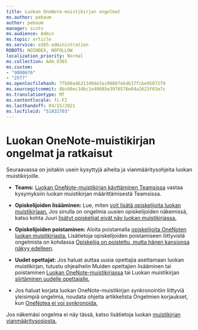 ```yaml
---
title: Luokan OneNote-muistikirjan ongelmat
ms.author: pebaum
author: pebaum
manager: scotv
ms.audience: Admin
ms.topic: article
ms.service: o365-administration
ROBOTS: NOINDEX, NOFOLLOW
localization_priority: Normal
ms.collection: Adm_O365
ms.custom:
- "9000676"
- "2577"
ms.openlocfilehash: 7fb08a4621349de3ac08887ebdb37fcbe95072f9
ms.sourcegitcommit: 8bc60ec34bc1e40685e3976576e04a2623f63a7c
ms.translationtype: MT
ms.contentlocale: fi-FI
ms.lasthandoff: 04/15/2021
ms.locfileid: "51832703"
---
```

# <a name="onenote-class-notebook-issues-and-resolutions"></a>Luokan OneNote-muistikirjan ongelmat ja ratkaisut

Seuraavassa on joitakin usein kysyttyjä aiheita ja vianmääritysohjeita luokan muistikirjoille.

- **Teams:** [Luokan OneNote-muistikirjan käyttäminen Teamsissa](https://support.office.com/article/bd77f11f-27cd-4d41-bfbd-2b11799f1440) vastaa kysymyksiin luokan muistikirjan määrittämisestä Teamsissa.

- **Opiskelijoiden lisääminen:** Lue, miten [voit lisätä opiskelijoita luokan muistikirjaan.](https://support.office.com/article/149882af-506a-4689-9fee-39309b97aae8) Jos sinulla on ongelmia uusien opiskelijoiden näkemissä, katso kohta Juuri [lisätyt opiskelijat eivät näy luokan muistikirjassa.](https://support.office.com/article/4da02c45-b435-4af1-921b-51b8ee40e1c9)

- **Opiskelijoiden poistaminen:** Aloita poistamalla [opiskelijoita OneNoten luokan muistikirjasta.](https://support.office.com/article/86dcf019-408f-4de8-8055-eb61f1578c3c) Lisätietoja opiskelijoiden poistamiseen liittyvistä ongelmista on kohdassa [Opiskelija on poistettu, mutta hänen kansionsa näkyy edelleen](https://support.office.com/article/0ed81eaa-c14a-436f-bb6f-ce95f130cc71).

- **Uudet opettajat:** Jos haluat auttaa uusia opettajia asettamaan luokan muistikirjan, tutustu ohjeaiheiin Muiden opettajien lisääminen tai poistaminen [Luokan OneNote-muistikirjassa](https://support.office.com/article/fdcb870b-49a7-4a14-9ea6-d817f88026f8) tai Luokan muistikirjan [siirtäminen uudelle opettajalle.](https://support.office.com/article/84ef5d4a-0eec-4d5b-bc22-1317bc3b9027)

- Jos haluat korjata luokan OneNote-muistikirjan synkronointiin liittyviä yleisimpiä ongelmia, noudata ohjeita artikkelista Ongelmien korjaukset, kun [OneNotea ei voi synkronoida.](https://support.office.com/article/Fix-issues-when-you-can-t-sync-OneNote-299495ef-66d1-448f-90c1-b785a6968d45)

Jos näkemäsi ongelma ei näy tässä, katso lisätietoja luokan [muistikirjan](https://support.office.com/article/class-notebook-ee70aff9-52e8-449f-be6a-7cbc1d65eaea#ID0EAABAAA=Manage&ID0EABAAA=Troubleshoot) [vianmääritysosiosta.](https://support.office.com/article/class-notebook-ee70aff9-52e8-449f-be6a-7cbc1d65eaea) 


